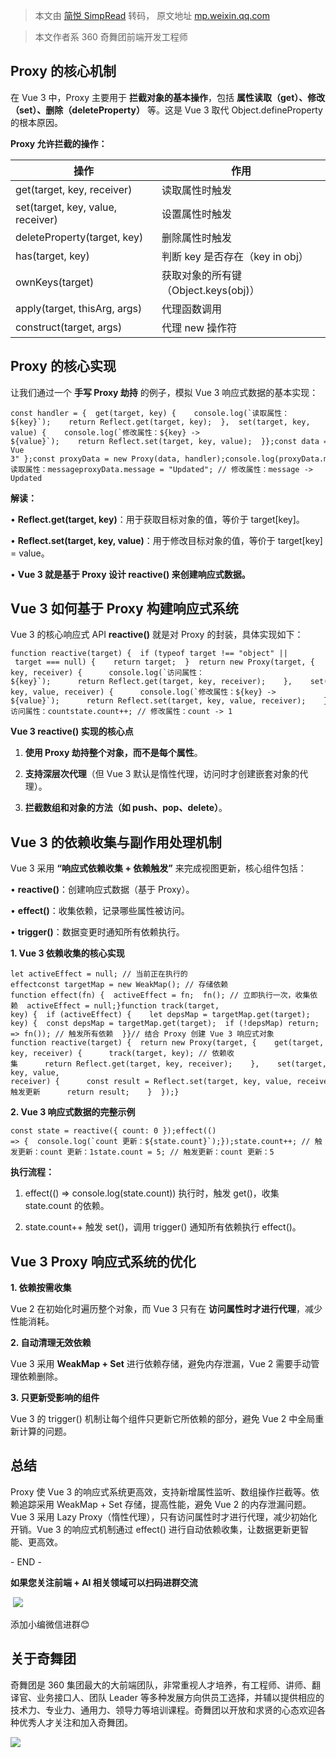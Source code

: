 > 本文由 [简悦 SimpRead](http://ksria.com/simpread/) 转码， 原文地址 [mp.weixin.qq.com](https://mp.weixin.qq.com/s/upNj7bRK1ZuVx0wHJ1aKNg)

> 本文作者系 360 奇舞团前端开发工程师

**Proxy 的核心机制**
---------------

在 Vue 3 中，Proxy 主要用于 **拦截对象的基本操作**，包括 **属性读取（get）、修改（set）、删除（deleteProperty）** 等。这是 Vue 3 取代 Object.defineProperty 的根本原因。

**Proxy 允许拦截的操作：**

<table><thead><tr><th><strong>操作</strong></th><th><strong>作用</strong></th></tr></thead><tbody><tr><td>get(target, key, receiver)</td><td>读取属性时触发</td></tr><tr><td>set(target, key, value, receiver)</td><td>设置属性时触发</td></tr><tr><td>deleteProperty(target, key)</td><td>删除属性时触发</td></tr><tr><td>has(target, key)</td><td>判断 key 是否存在（key in obj）</td></tr><tr><td>ownKeys(target)</td><td>获取对象的所有键（Object.keys(obj)）</td></tr><tr><td>apply(target, thisArg, args)</td><td>代理函数调用</td></tr><tr><td>construct(target, args)</td><td>代理 new 操作符</td></tr></tbody></table>

**Proxy 的核心实现**
---------------

让我们通过一个 **手写 Proxy 劫持** 的例子，模拟 Vue 3 响应式数据的基本实现：

```
const handler = {  get(target, key) {    console.log(`读取属性：${key}`);    return Reflect.get(target, key);  },  set(target, key, value) {    console.log(`修改属性：${key} -> ${value}`);    return Reflect.set(target, key, value);  }};const data = { message: "Hello Vue 3" };const proxyData = new Proxy(data, handler);console.log(proxyData.message); // 读取属性：messageproxyData.message = "Updated"; // 修改属性：message -> Updated
```

**解读：**

• **Reflect.get(target, key)**：用于获取目标对象的值，等价于 target[key]。

• **Reflect.set(target, key, value)**：用于修改目标对象的值，等价于 target[key] = value。

• **Vue 3 就是基于 Proxy 设计 reactive() 来创建响应式数据。**

**Vue 3 如何基于 Proxy 构建响应式系统**
----------------------------

Vue 3 的核心响应式 API **reactive()** 就是对 Proxy 的封装，具体实现如下：

```
function reactive(target) {  if (typeof target !== "object" || target === null) {    return target;  }  return new Proxy(target, {    get(target, key, receiver) {      console.log(`访问属性：${key}`);      return Reflect.get(target, key, receiver);    },    set(target, key, value, receiver) {      console.log(`修改属性：${key} -> ${value}`);      return Reflect.set(target, key, value, receiver);    }  });}const state = reactive({ count: 0 });console.log(state.count); // 访问属性：countstate.count++; // 修改属性：count -> 1
```

**Vue 3 reactive() 实现的核心点**

1. **使用 Proxy 劫持整个对象，而不是每个属性**。

2. **支持深层次代理**（但 Vue 3 默认是惰性代理，访问时才创建嵌套对象的代理）。

3. **拦截数组和对象的方法（如 push、pop、delete）**。

**Vue 3 的依赖收集与副作用处理机制**
-----------------------

Vue 3 采用 **“响应式依赖收集 + 依赖触发”** 来完成视图更新，核心组件包括：

• **reactive()**：创建响应式数据（基于 Proxy）。

• **effect()**：收集依赖，记录哪些属性被访问。

• **trigger()**：数据变更时通知所有依赖执行。

**1. Vue 3 依赖收集的核心实现**

```
let activeEffect = null; // 当前正在执行的 effectconst targetMap = new WeakMap(); // 存储依赖function effect(fn) {  activeEffect = fn;  fn(); // 立即执行一次，收集依赖  activeEffect = null;}function track(target, key) {  if (activeEffect) {    let depsMap = targetMap.get(target);    if (!depsMap) {      depsMap = new Map();      targetMap.set(target, depsMap);    }    let deps = depsMap.get(key);    if (!deps) {      deps = new Set();      depsMap.set(key, deps);    }    deps.add(activeEffect);  }}function trigger(target, key) {  const depsMap = targetMap.get(target);  if (!depsMap) return;  const effects = depsMap.get(key);  if (effects) {    effects.forEach(fn => fn()); // 触发所有依赖  }}// 结合 Proxy 创建 Vue 3 响应式对象function reactive(target) {  return new Proxy(target, {    get(target, key, receiver) {      track(target, key); // 依赖收集      return Reflect.get(target, key, receiver);    },    set(target, key, value, receiver) {      const result = Reflect.set(target, key, value, receiver);      trigger(target, key); // 触发更新      return result;    }  });}
```

**2. Vue 3 响应式数据的完整示例**

```
const state = reactive({ count: 0 });effect(() => {  console.log(`count 更新：${state.count}`);});state.count++; // 触发更新：count 更新：1state.count = 5; // 触发更新：count 更新：5
```

**执行流程：**

1. effect(() => console.log(state.count)) 执行时，触发 get()，收集 state.count 的依赖。

2. state.count++ 触发 set()，调用 trigger() 通知所有依赖执行 effect()。

**Vue 3 Proxy 响应式系统的优化**
------------------------

**1. 依赖按需收集**

Vue 2 在初始化时遍历整个对象，而 Vue 3 只有在 **访问属性时才进行代理**，减少性能消耗。

**2. 自动清理无效依赖**

Vue 3 采用 **WeakMap + Set** 进行依赖存储，避免内存泄漏，Vue 2 需要手动管理依赖删除。

**3. 只更新受影响的组件**

Vue 3 的 trigger() 机制让每个组件只更新它所依赖的部分，避免 Vue 2 中全局重新计算的问题。

**总结**
------

Proxy 使 Vue 3 的响应式系统更高效，支持新增属性监听、数组操作拦截等。依赖追踪采用 WeakMap + Set 存储，提高性能，避免 Vue 2 的内存泄漏问题。Vue 3 采用 Lazy Proxy（惰性代理），只有访问属性时才进行代理，减少初始化开销。Vue 3 的响应式机制通过 effect() 进行自动依赖收集，让数据更新更智能、更高效。

- END -

**如果您关注前端 + AI 相关领域可以扫码进群交流**

 ![](https://mmbiz.qpic.cn/sz_mmbiz_jpg/cAd6ObKOzEArGqlLlZmLVB61keywZ2APgWHNwTdK8OicE1utUcAJj1m5ZMFTL8iac51bGglnIeCR5KHicCBh5lh3A/640?wx_fmt=jpeg)

添加小编微信进群😊  

关于奇舞团
-----

奇舞团是 360 集团最大的大前端团队，非常重视人才培养，有工程师、讲师、翻译官、业务接口人、团队 Leader 等多种发展方向供员工选择，并辅以提供相应的技术力、专业力、通用力、领导力等培训课程。奇舞团以开放和求贤的心态欢迎各种优秀人才关注和加入奇舞团。  

![](https://mmbiz.qpic.cn/mmbiz_png/cAd6ObKOzEBLicibtcprJISN18FgTtg2N1ichPnMqRhicrP20VfwnC4vday7gtEoiaSynIH1bas4N5kgicliakrLdtT2Q/640?wx_fmt=png&wxfrom=5&wx_lazy=1&wx_co=1)